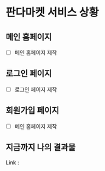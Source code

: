 # 판다마켓 서비스 상황

## 메인 홈페이지
- [ ]  메인 홈페이지 제작

## 로그인 페이지
- [ ]  로그인 페이지 제작

## 회원가입 페이지
- [ ]  메인 홈페이지 제작


## 지금까지 나의 결과물
Link : 
